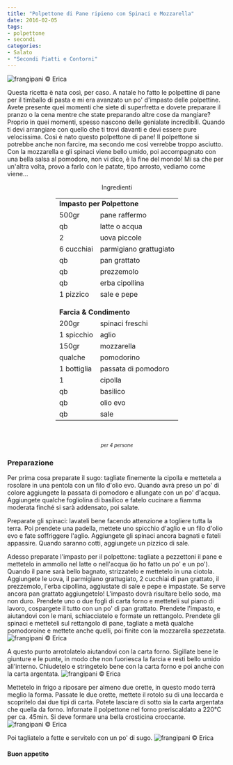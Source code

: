 ```yaml
---
title: "Polpettone di Pane ripieno con Spinaci e Mozzarella"
date: 2016-02-05
tags:
- polpettone
- secondi
categories:
- Salato
- "Secondi Piatti e Contorni"
---
```

![](header.jpg "frangipani © Erica")

Questa ricetta è nata così, per caso. A natale ho fatto le polpettine di pane per il timballo di pasta e mi era avanzato un po' d'impasto delle polpettine. Avete presente quei momenti che siete di superfretta e dovete preparare il pranzo o la cena mentre che state preparando altre cose da mangiare? Proprio in quei momenti, spesso nascono delle genialate incredibili. Quando ti devi arrangiare con quello che ti trovi davanti e devi essere pure velocissima. Così è nato questo polpettone di pane! Il polpettone si potrebbe anche non farcire, ma secondo me così verrebbe troppo asciutto. Con la mozzarella e gli spinaci viene bello umido, poi accompagnato con una bella salsa al pomodoro, non vi dico, è la fine del mondo! Mi sa che per un'altra volta, provo a farlo con le patate, tipo arrosto, vediamo come viene...


<div id="wrapper" style="text-align: center">    
  <div id="yourdiv" style="display: inline-block;">
    <div class="ingredients">
      <div class="ingredients-title">Ingredienti</div>
      <table>
        <tbody>
          </tr>
            <td colspan="2"><b>Impasto per Polpettone</b></td>
          </tr>
          <tr>
            <td>500gr</td>
            <td>pane raffermo</td>
          </tr>
          <tr>
            <td>qb</td>
            <td>latte o acqua</td>
          </tr>
          <tr>
            <td>2</td>
            <td>uova piccole</td>
          </tr>
          <tr>
            <td>6 cucchiai</td>
            <td>parmigiano grattugiato</td>
          </tr>
          <tr>
            <td>qb</td>
            <td>pan grattato</td>
          </tr>
          <tr>
            <td>qb</td>
            <td>prezzemolo</td>
          </tr>
          <tr>
            <td>qb</td>
            <td>erba cipollina</td>
          </tr>
          <tr>
            <td>1 pizzico</td>
            <td>sale e pepe</td>
          </tr>
          <tr style="height: 15px;"></tr>
          <tr>          
            <td colspan="2"><b>Farcia & Condimento</b></td>
          </tr>      
          <tr>
            <td>200gr</td>
            <td>spinaci freschi</td>
          </tr>
          <tr>
            <td>1 spicchio</td>
            <td>aglio</td>
          </tr>
          <tr>
            <td>150gr</td>
            <td>mozzarella</td>
          </tr>
          <tr>
            <td>qualche</td>
            <td>pomodorino</td>
          </tr>
          <tr>
            <td>1 bottiglia</td>
            <td>passata di pomodoro</td>
          </tr>
          <tr>
            <td>1</td>
            <td>cipolla</td>
          </tr>
          <tr>
            <td>qb</td>
            <td>basilico</td>
          </tr>
          <tr>
            <td>qb</td>
            <td>olio evo</td>
          </tr>
          <tr>
            <td>qb</td>
            <td>sale</td>
          </tr>
        </tbody>
      </table>
      <br></br>
      <i class="pull-right" style="font-size: 80%;">per 4 persone</i>
    </div>
  </div>
</div>


<h3>
  <font color="grey">
    <i class="fa fa-cogs"></i>
  </font> Preparazione
</h3>

Per prima cosa preparate il sugo: tagliate finemente la cipolla e mettetela a rosolare in una pentola con un filo d'olio evo. Quando avrà preso un po' di colore aggiungete la passata di pomodoro e allungate con un po' d'acqua. Aggiungete qualche fogliolina di basilico e fatelo cucinare a fiamma moderata finché si sarà addensato, poi salate.

Preparate gli spinaci: lavateli bene facendo attenzione a togliere tutta la terra. Poi prendete una padella, mettete uno spicchio d'aglio e un filo d'olio evo e fate soffriggere l'aglio. Aggiungete gli spinaci ancora bagnati e fateli appassire. Quando saranno cotti, aggiungete un pizzico di sale.

Adesso preparate l'impasto per il polpettone: tagliate a pezzettoni il pane e mettetelo in ammollo nel latte o nell'acqua (io ho fatto un po' e un po'). Quando il pane sarà bello bagnato, strizzatelo e mettetelo in una ciotola. Aggiungete le uova, il parmigiano grattugiato, 2 cucchiai di pan grattato, il prezzemolo, l'erba cipollina, aggiustate di sale e pepe e impastate. Se serve ancora pan grattato aggiungetelo! L'impasto dovrà risultare bello sodo, ma non duro. Prendete uno o due fogli di carta forno e metteteli sul piano di lavoro, cospargete il tutto con un po' di pan grattato. Prendete l'impasto, e aiutandovi con le mani, schiacciatelo e formate un rettangolo. Prendete gli spinaci e metteteli sul rettangolo di pane, tagliate a metà qualche pomodoroine e mettete anche quelli, poi finite con la mozzarella spezzetata. 
![](farcire.jpg "frangipani © Erica")

A questo punto arrotolatelo aiutandovi con la carta forno. Sigillate bene le giunture e le punte, in modo che non fuoriesca la farcia e resti bello umido all'interno. Chiudetelo e stringetelo bene con la carta forno e poi anche con la carta argentata.
![](rotolo.jpg "frangipani © Erica")

Mettetelo in frigo a riposare per almeno due orette, in questo modo terrà meglio la forma. Passate le due orette, mettete il rotolo su di una leccarda e scopritelo dai due tipi di carta. Potete lasciare di sotto sia la carta argentata che quella da forno. Infornate il polpettone nel forno preriscaldato a 220°C per ca. 45min. Si deve formare una bella crosticina croccante.
![](cotto.jpg "frangipani © Erica")

Poi tagliatelo a fette e servitelo con un po' di sugo.
![](risultato.jpg "frangipani © Erica")


<h4>Buon appetito
  <font color="red">
    <i class="fa fa-smile-o"></i>
  </font>
</h4>